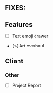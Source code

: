 ## FIXES:


## Features
- [ ] Text emoji drawer
- [>] Art overhaul

## Client


### Other 
- [ ] Project Report
